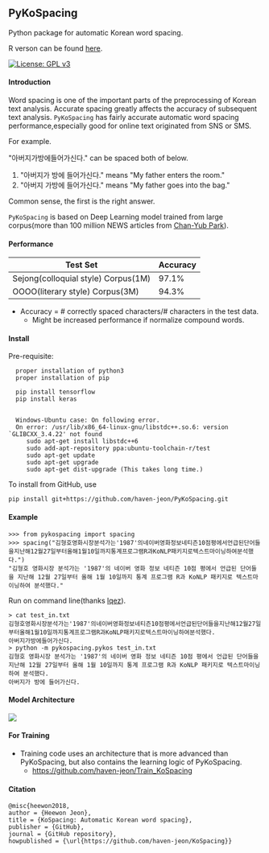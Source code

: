 PyKoSpacing 
---------------

Python package for automatic Korean word spacing.

R verson can be found [here](https://github.com/haven-jeon/KoSpacing).

[![License: GPL v3](https://img.shields.io/badge/License-GPL%20v3-blue.svg)](http://www.gnu.org/licenses/gpl-3.0)


#### Introduction

Word spacing is one of the important parts of the preprocessing of Korean text analysis. Accurate spacing greatly affects the accuracy of subsequent text analysis. `PyKoSpacing` has fairly accurate automatic word spacing performance,especially good for online text originated from SNS or SMS.

For example.

"아버지가방에들어가신다." can be spaced both of below.


1. "아버지가 방에 들어가신다." means  "My father enters the room."
1. "아버지 가방에 들어가신다." means  "My father goes into the bag."

Common sense, the first is the right answer.

`PyKoSpacing` is based on Deep Learning model trained from large corpus(more than 100 million NEWS articles from [Chan-Yub Park](https://github.com/mrchypark)). 


#### Performance

| Test Set  | Accuracy | 
|---|---|
| Sejong(colloquial style) Corpus(1M) | 97.1% |
| OOOO(literary style)  Corpus(3M)   | 94.3% |

- Accuracy = # correctly spaced characters/# characters in the test data.
  - Might be increased performance if normalize compound words. 


#### Install

Pre-requisite:
```
  proper installation of python3
  proper installation of pip

  pip install tensorflow
  pip install keras


  Windows-Ubuntu case: On following error.
  On error: /usr/lib/x86_64-linux-gnu/libstdc++.so.6: version `GLIBCXX_3.4.22' not found
     sudo apt-get install libstdc++6
     sudo add-apt-repository ppa:ubuntu-toolchain-r/test
     sudo apt-get update
     sudo apt-get upgrade
     sudo apt-get dist-upgrade (This takes long time.)
```     

To install from GitHub, use

    pip install git+https://github.com/haven-jeon/PyKoSpacing.git


#### Example 


    >>> from pykospacing import spacing
    >>> spacing("김형호영화시장분석가는'1987'의네이버영화정보네티즌10점평에서언급된단어들을지난해12월27일부터올해1월10일까지통계프로그램R과KoNLP패키지로텍스트마이닝하여분석했다.")
    "김형호 영화시장 분석가는 '1987'의 네이버 영화 정보 네티즌 10점 평에서 언급된 단어들을 지난해 12월 27일부터 올해 1월 10일까지 통계 프로그램 R과 KoNLP 패키지로 텍스트마이닝하여 분석했다."


Run on command line(thanks [lqez](https://github.com/lqez)). 

    > cat test_in.txt
    김형호영화시장분석가는'1987'의네이버영화정보네티즌10점평에서언급된단어들을지난해12월27일부터올해1월10일까지통계프로그램R과KoNLP패키지로텍스트마이닝하여분석했다.
    아버지가방에들어가신다.
    > python -m pykospacing.pykos test_in.txt
    김형호 영화시장 분석가는 '1987'의 네이버 영화 정보 네티즌 10점 평에서 언급된 단어들을 지난해 12월 27일부터 올해 1월 10일까지 통계 프로그램 R과 KoNLP 패키지로 텍스트마이닝하여 분석했다.
    아버지가 방에 들어가신다.

#### Model Architecture

![](arch.png)


#### For Training

- Training code uses an architecture that is more advanced than PyKoSpacing, but also contains the learning logic of PyKoSpacing.
  - https://github.com/haven-jeon/Train_KoSpacing

#### Citation

```markdowns
@misc{heewon2018,
author = {Heewon Jeon},
title = {KoSpacing: Automatic Korean word spacing},
publisher = {GitHub},
journal = {GitHub repository},
howpublished = {\url{https://github.com/haven-jeon/KoSpacing}}
```



